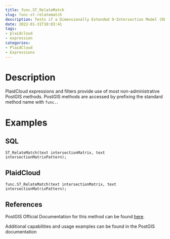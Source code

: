```yaml
---
title: func.ST_RelateMatch
slug: func-st-relatematch
description: Tests if a Dimensionally Extended 9-Intersection Model (DE-9IM) intersectionMatrix value satisfies an intersectionMatrixPattern
date: 2022-01-31T10:03:41
tags:
- plaidcloud
- expression
categories:
- PlaidCloud
- Expressions
---
```



# Description


PlaidCloud expressions and filters provide use of most non-administrative PostGIS methods. PostGIS methods are accessed by prefixing the standard method name with `func.`.



# Examples


## SQL



```
ST_RelateMatch(text intersectionMatrix, text intersectionMatrixPattern);
```


## PlaidCloud



```
func.ST_RelateMatch(text intersectionMatrix, text intersectionMatrixPattern);
```


## References


PostGIS Official Documentation for this method can be found [here](https://postgis.net/docs/manual-3.1/ST_RelateMatch.html).



Additional capabilities and usage examples can be found in the PostGIS documentation

